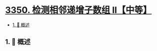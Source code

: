 # [3350. 检测相邻递增子数组 II【中等】](https://github.com/tnotesjs/TNotes.leetcode/tree/main/notes/3350.%20%E6%A3%80%E6%B5%8B%E7%9B%B8%E9%82%BB%E9%80%92%E5%A2%9E%E5%AD%90%E6%95%B0%E7%BB%84%20II%E3%80%90%E4%B8%AD%E7%AD%89%E3%80%91)

<!-- region:toc -->

- [1. 📝 概述](#1--概述)

<!-- endregion:toc -->

## 1. 📝 概述
